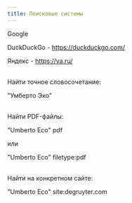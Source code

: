 ```yaml
---
title: Поисковые системы
---
```


Google

DuckDuckGo - <https://duckduckgo.com/>

Яндекс - <https://ya.ru/>
<br><br>

Найти точное словосочетание:

"Умберто Эко"
<br><br>

Найти PDF-файлы:

"Umberto Eco" pdf

или

"Umberto Eco" filetype:pdf
<br><br>

Найти на конкретном сайте:

"Umberto Eco" site:degruyter.com